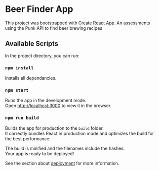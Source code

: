 # Beer Finder App

This project was bootstrapped with [Create React App](https://github.com/facebook/create-react-app).
An assessments using the Punk API to find beer brewing recipes

## Available Scripts

In the project directory, you can run:

### `npm install`

Installs all dependancies.

### `npm start`

Runs the app in the development mode.\
Open [http://localhost:3000](http://localhost:3000) to view it in the browser.

### `npm run build`

Builds the app for production to the `build` folder.\
It correctly bundles React in production mode and optimizes the build for the best performance.

The build is minified and the filenames include the hashes.\
Your app is ready to be deployed!

See the section about [deployment](https://facebook.github.io/create-react-app/docs/deployment) for more information.
